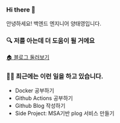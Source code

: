### Hi there 👋

안녕하세요! 백엔드 엔지니어 양태영입니다.

### 🔍 저를 아는데 더 도움이 될 거에요
[🏠 블로그 둘러보기](https://yangtaeyoung.github.io/)

### 🧑‍💻 최근에는 이런 일을 하고 있습니다.
- Docker 공부하기
- Github Actions 공부하기
- Github Blog 작성하기
- Side Project: MSA기반 plog 서비스 만들기


<!--
**YangTaeyoung/YangTaeyoung** is a ✨ _special_ ✨ repository because its `README.md` (this file) appears on your GitHub profile.

Here are some ideas to get you started:

- 🔭 I’m currently working on ...
- 🌱 I’m currently learning ...
- 👯 I’m looking to collaborate on ...
- 🤔 I’m looking for help with ...
- 💬 Ask me about ...
- 📫 How to reach me: ...
- 😄 Pronouns: ...
- ⚡ Fun fact: ...
-->
